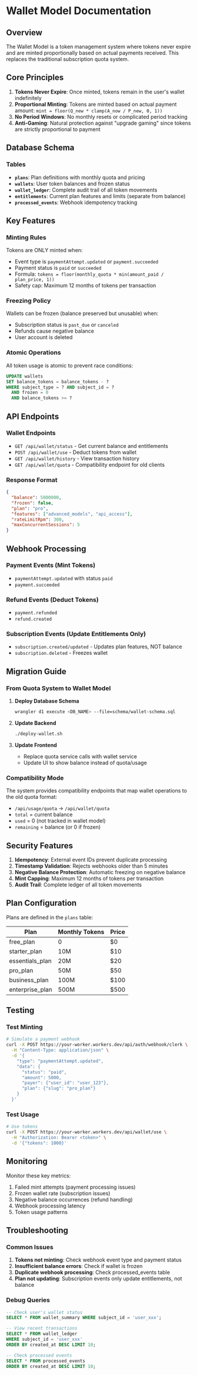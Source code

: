 # Wallet Model Documentation

## Overview

The Wallet Model is a token management system where tokens never expire and are minted proportionally based on actual payments received. This replaces the traditional subscription quota system.

## Core Principles

1. **Tokens Never Expire**: Once minted, tokens remain in the user's wallet indefinitely
2. **Proportional Minting**: Tokens are minted based on actual payment amount: `mint = floor(Q_new * clamp(A_now / P_new, 0, 1))`
3. **No Period Windows**: No monthly resets or complicated period tracking
4. **Anti-Gaming**: Natural protection against "upgrade gaming" since tokens are strictly proportional to payment

## Database Schema

### Tables

- **`plans`**: Plan definitions with monthly quota and pricing
- **`wallets`**: User token balances and frozen status
- **`wallet_ledger`**: Complete audit trail of all token movements
- **`entitlements`**: Current plan features and limits (separate from balance)
- **`processed_events`**: Webhook idempotency tracking

## Key Features

### Minting Rules

Tokens are ONLY minted when:
- Event type is `paymentAttempt.updated` or `payment.succeeded`
- Payment status is `paid` or `succeeded`
- Formula: `tokens = floor(monthly_quota * min(amount_paid / plan_price, 1))`
- Safety cap: Maximum 12 months of tokens per transaction

### Freezing Policy

Wallets can be frozen (balance preserved but unusable) when:
- Subscription status is `past_due` or `canceled`
- Refunds cause negative balance
- User account is deleted

### Atomic Operations

All token usage is atomic to prevent race conditions:
```sql
UPDATE wallets 
SET balance_tokens = balance_tokens - ? 
WHERE subject_type = ? AND subject_id = ?
  AND frozen = 0 
  AND balance_tokens >= ?
```

## API Endpoints

### Wallet Endpoints

- `GET /api/wallet/status` - Get current balance and entitlements
- `POST /api/wallet/use` - Deduct tokens from wallet
- `GET /api/wallet/history` - View transaction history
- `GET /api/wallet/quota` - Compatibility endpoint for old clients

### Response Format

```json
{
  "balance": 5000000,
  "frozen": false,
  "plan": "pro",
  "features": ["advanced_models", "api_access"],
  "rateLimitRpm": 300,
  "maxConcurrentSessions": 5
}
```

## Webhook Processing

### Payment Events (Mint Tokens)
- `paymentAttempt.updated` with status `paid`
- `payment.succeeded`

### Refund Events (Deduct Tokens)
- `payment.refunded`
- `refund.created`

### Subscription Events (Update Entitlements Only)
- `subscription.created/updated` - Updates plan features, NOT balance
- `subscription.deleted` - Freezes wallet

## Migration Guide

### From Quota System to Wallet Model

1. **Deploy Database Schema**
   ```bash
   wrangler d1 execute <DB_NAME> --file=schema/wallet-schema.sql
   ```

2. **Update Backend**
   ```bash
   ./deploy-wallet.sh
   ```

3. **Update Frontend**
   - Replace quota service calls with wallet service
   - Update UI to show balance instead of quota/usage

### Compatibility Mode

The system provides compatibility endpoints that map wallet operations to the old quota format:
- `/api/usage/quota` → `/api/wallet/quota`
- `total` = current balance
- `used` = 0 (not tracked in wallet model)
- `remaining` = balance (or 0 if frozen)

## Security Features

1. **Idempotency**: External event IDs prevent duplicate processing
2. **Timestamp Validation**: Rejects webhooks older than 5 minutes
3. **Negative Balance Protection**: Automatic freezing on negative balance
4. **Mint Capping**: Maximum 12 months of tokens per transaction
5. **Audit Trail**: Complete ledger of all token movements

## Plan Configuration

Plans are defined in the `plans` table:

| Plan | Monthly Tokens | Price |
|------|---------------|-------|
| free_plan | 0 | $0 |
| starter_plan | 10M | $10 |
| essentials_plan | 20M | $20 |
| pro_plan | 50M | $50 |
| business_plan | 100M | $100 |
| enterprise_plan | 500M | $500 |

## Testing

### Test Minting
```bash
# Simulate a payment webhook
curl -X POST https://your-worker.workers.dev/api/auth/webhook/clerk \
  -H "Content-Type: application/json" \
  -d '{
    "type": "paymentAttempt.updated",
    "data": {
      "status": "paid",
      "amount": 5000,
      "payer": {"user_id": "user_123"},
      "plan": {"slug": "pro_plan"}
    }
  }'
```

### Test Usage
```bash
# Use tokens
curl -X POST https://your-worker.workers.dev/api/wallet/use \
  -H "Authorization: Bearer <token>" \
  -d '{"tokens": 1000}'
```

## Monitoring

Monitor these key metrics:
1. Failed mint attempts (payment processing issues)
2. Frozen wallet rate (subscription issues)
3. Negative balance occurrences (refund handling)
4. Webhook processing latency
5. Token usage patterns

## Troubleshooting

### Common Issues

1. **Tokens not minting**: Check webhook event type and payment status
2. **Insufficient balance errors**: Check if wallet is frozen
3. **Duplicate webhook processing**: Check processed_events table
4. **Plan not updating**: Subscription events only update entitlements, not balance

### Debug Queries

```sql
-- Check user's wallet status
SELECT * FROM wallet_summary WHERE subject_id = 'user_xxx';

-- View recent transactions
SELECT * FROM wallet_ledger 
WHERE subject_id = 'user_xxx' 
ORDER BY created_at DESC LIMIT 10;

-- Check processed events
SELECT * FROM processed_events 
ORDER BY created_at DESC LIMIT 10;
```